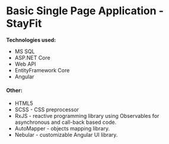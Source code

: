 <h1>Basic Single Page Application - StayFit</h1
<h4><strong>Technologies used:</strong></h4>
<ul>
  <li>MS SQL</li>
  <li>ASP.NET Core</li>
  <li>Web API</li>
  <li>EntityFramework Core</li>
  <li>Angular</li>
</ul>
<h4>Other:</h4>
<ul>
  <li>HTML5</li>
  <li>SCSS - CSS preprocessor</li>
  <li>RxJS - <span>reactive programming library using Observables for asynchronous and call-back based code.</span></li>
  <li>AutoMapper - objects mapping library.</li>
  <li>Nebular - <span>customizable Angular UI library.</span></li>
</ul>
  
